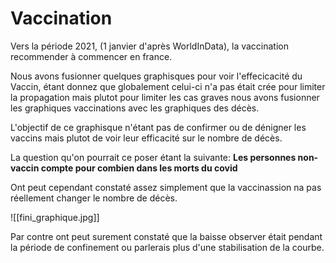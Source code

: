 # Vaccination

Vers la période 2021, (1 janvier d'après WorldInData), la vaccination recommender à commencer en france.

Nous avons fusionner quelques graphisques pour voir l'effecicacité du Vaccin, étant donnez que globalement celui-ci n'a pas était crée pour limiter la propagation mais plutot pour limiter les cas graves nous avons fusionner les graphiques vaccinations avec les graphiques des décès.

L'objectif de ce graphisque n'étant pas de confirmer ou de dénigner les vaccins mais plutot de voir leur efficacité sur le nombre de décès.

La question qu'on pourrait ce poser étant la suivante: **Les personnes non-vaccin compte pour combien dans les morts du covid**

Ont peut cependant constaté assez simplement que la vaccinassion na pas réellement changer le nombre de décès.

![[fini_graphique.jpg]]

Par contre ont peut surement constaté que la baisse observer était pendant la période de confinement ou parlerais plus d'une stabilisation de la courbe.

